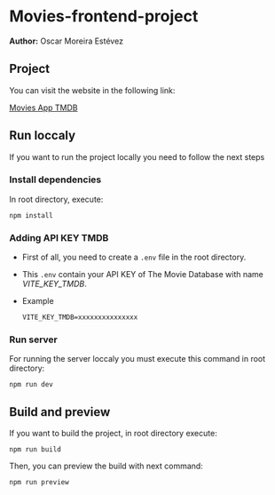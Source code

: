 # Movies-frontend-project

**Author:** Oscar Moreira Estévez

## Project 

You can visit the website in the following link:

[Movies App TMDB](https://movies-app-tmdb.vercel.app)

## Run loccaly

If you want to run the project locally you need to follow the next steps

### Install dependencies

In root directory, execute:

```
npm install
```

### Adding API KEY TMDB

- First of all, you need to create a `.env` file in the root directory.
- This `.env` contain your API KEY of The Movie Database with name *VITE_KEY_TMDB*.

- Example
  ```
  VITE_KEY_TMDB=xxxxxxxxxxxxxxx
  ```

### Run server

For running the server loccaly you must execute this command in root directory:

```
npm run dev
```

## Build and preview

If you want to build the project, in root directory execute:

```
npm run build
```

Then, you can preview the build with next command:

```
npm run preview
```

